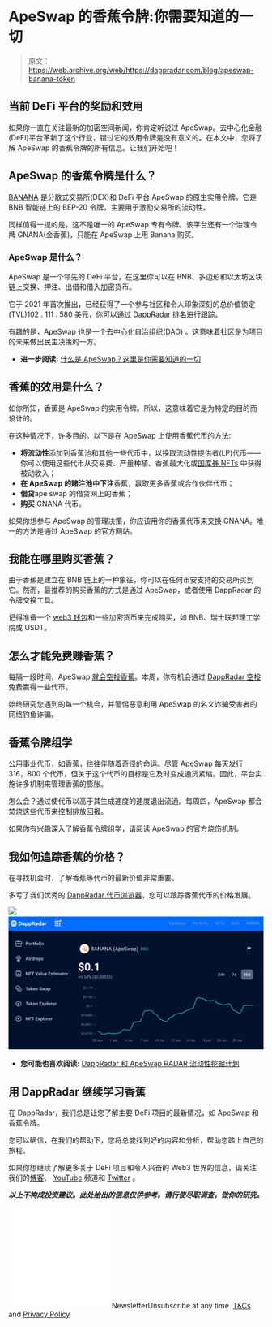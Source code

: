 # ApeSwap 的香蕉令牌:你需要知道的一切

> 原文：<https://web.archive.org/web/https://dappradar.com/blog/apeswap-banana-token>

## 当前 DeFi 平台的奖励和效用

如果你一直在关注最新的加密空间新闻，你肯定听说过 ApeSwap。去中心化金融(DeFi)平台革新了这个行业，错过它的效用令牌是没有意义的。在本文中，您将了解 ApeSwap 的香蕉令牌的所有信息。让我们开始吧！

## ApeSwap 的香蕉令牌是什么？

[BANANA](https://web.archive.org/web/20230119080940/https://dappradar.com/hub/token/bsc/BANANA) 是分散式交易所(DEX)和 DeFi 平台 ApeSwap 的原生实用令牌。它是 BNB 智能链上的 BEP-20 令牌，主要用于激励交易所的流动性。

同样值得一提的是，这不是唯一的 ApeSwap 专有令牌。该平台还有一个治理令牌 GNANA(金香蕉)，只能在 ApeSwap 上用 Banana 购买。

### ApeSwap 是什么？

ApeSwap 是一个领先的 DeFi 平台，在这里你可以在 BNB、多边形和以太坊区块链上交换、押注、出借和借入加密货币。

它于 2021 年首次推出，已经获得了一个参与社区和令人印象深刻的总价值锁定(TVL)102 . 111 . 580 美元，你可以通过 [DappRadar 排名](https://web.archive.org/web/20230119080940/https://dappradar.com/binance-smart-chain/defi/apeswap)进行跟踪。

有趣的是，ApeSwap 也是一个[去中心化自治组织(DAO)](https://web.archive.org/web/20230119080940/https://dappradar.com/blog/what-is-a-dao-how-does-it-work) 。这意味着社区是为项目的未来做出民主决策的一方。

*   **进一步阅读:** [什么是 ApeSwap？这里是你需要知道的一切](https://web.archive.org/web/20230119080940/https://dappradar.com/blog/what-is-apeswap-token-swaps-on-bsc)

## 香蕉的效用是什么？

如你所知，香蕉是 ApeSwap 的实用令牌。所以，这意味着它是为特定的目的而设计的。

在这种情况下，许多目的。以下是在 ApeSwap 上使用香蕉代币的方法:

*   **将流动性**添加到香蕉池和其他一些代币中，以换取流动性提供者(LP)代币——你可以使用这些代币从交易费、产量种植、香蕉最大化或[国库券 NFTs](https://web.archive.org/web/20230119080940/https://dappradar.com/blog/dappradar-and-apeswap-radar-liquidity-mining-program) 中获得被动收入；
*   **在 ApeSwap 的赌注池中下注**香蕉，赢取更多香蕉或合作伙伴代币；
*   **借贷**ape swap 的借贷网上的香蕉；
*   **购买** GNANA 代币。

如果你想参与 ApeSwap 的管理决策，你应该用你的香蕉代币来交换 GNANA。唯一的方法是通过 ApeSwap 的官方网站。

## 我能在哪里购买香蕉？

由于香蕉是建立在 BNB 链上的一种象征，你可以在任何币安支持的交易所买到它。然而，最推荐的购买香蕉的方式是通过 ApeSwap，或者使用 DappRadar 的令牌交换工具。

记得准备一个 [web3 钱包](https://web.archive.org/web/20230119080940/https://dappradar.com/blog/best-cryptocurrency-wallets-for-2022)和一些加密货币来完成购买，如 BNB、瑞士联邦理工学院或 USDT。

## 怎么才能免费赚香蕉？

每隔一段时间，ApeSwap [就会空投香蕉](https://web.archive.org/web/20230119080940/https://dappradar.com/blog/explained-cryptocurrency-crypto-airdrops)。本周，你有机会通过 [DappRadar 空投](https://web.archive.org/web/20230119080940/https://dappradar.com/hub/airdrops)免费赢得一些代币。

始终研究您遇到的每一个机会，并警惕恶意利用 ApeSwap 的名义诈骗受害者的网络钓鱼诈骗。

## 香蕉令牌组学

公用事业代币，如香蕉，往往伴随着奇怪的命运。尽管 ApeSwap 每天发行 316，800 个代币，但关于这个代币的目标是它及时变成通货紧缩。因此，平台实施许多机制来管理香蕉的膨胀。

怎么会？通过使代币以高于其生成速度的速度退出流通。每周四，ApeSwap 都会焚烧这些代币来控制排放回报。

如果你有兴趣深入了解香蕉令牌组学，请阅读 ApeSwap 的官方烧伤机制。

## 我如何追踪香蕉的价格？

在寻找机会时，了解香蕉等代币的最新价值非常重要。

多亏了我们优秀的 [DappRadar 代币浏览器](https://web.archive.org/web/20230119080940/https://dappradar.com/hub/tokens/bsc/all/1)，您可以跟踪香蕉代币的价格发展。

![](img/40cadd6c4b89f56ae1ec56106a526361.png)![Track ApeSwap BANANA token price](img/c4a8fa2dd68fe0302c8ae97d6553f84c.png)

*   **您可能也喜欢阅读:** [DappRadar 和 ApeSwap RADAR 流动性挖掘计划](https://web.archive.org/web/20230119080940/https://dappradar.com/blog/dappradar-and-apeswap-radar-liquidity-mining-program)

## 用 DappRadar 继续学习香蕉

在 DappRadar，我们总是让您了解主要 DeFi 项目的最新情况，如 ApeSwap 和香蕉令牌。

您可以确信，在我们的帮助下，您将总能找到好的内容和分析，帮助您踏上自己的旅程。

如果你想继续了解更多关于 DeFi 项目和令人兴奋的 Web3 世界的信息，请关注我们的[博客](https://web.archive.org/web/20230119080940/https://dappradar.com/blog/)、 [YouTube](https://web.archive.org/web/20230119080940/https://www.youtube.com/c/DappRadar) 频道和 [Twitter](https://web.archive.org/web/20230119080940/https://twitter.com/dappradar) 。

***以上不构成投资建议。此处给出的信息仅供参考。请行使尽职调查，做你的研究。***

![](img/6d5a4a2d609c56e1a5771717e54ba759.png) NewsletterUnsubscribe at any time. [T&Cs](https://web.archive.org/web/20230119080940/https://dappradar.com/terms) and [Privacy Policy](https://web.archive.org/web/20230119080940/https://dappradar.com/privacy-policy)